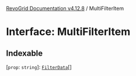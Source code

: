 [RevoGrid Documentation v4.12.8](README.md) / MultiFilterItem

# Interface: MultiFilterItem

## Indexable

 \[`prop`: `string`\]: [`FilterData`](Interface.FilterData.md)[]
